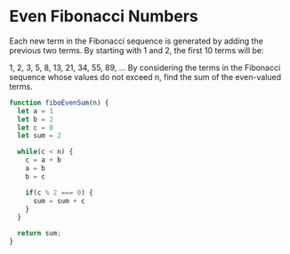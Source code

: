# Even Fibonacci Numbers

Each new term in the Fibonacci sequence is generated by adding the previous two terms. By starting with 1 and 2, the first 10 terms will be:

1, 2, 3, 5, 8, 13, 21, 34, 55, 89, ...
By considering the terms in the Fibonacci sequence whose values do not exceed n, find the sum of the even-valued terms.

```javascript
function fiboEvenSum(n) {
  let a = 1
  let b = 2
  let c = 0
  let sum = 2

  while(c < n) {
    c = a + b
    a = b 
    b = c

    if(c % 2 === 0) {
      sum = sum + c
    }
  }

  return sum;
}
```